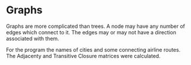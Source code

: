 # Graphs

Graphs are more complicated than trees.  A node may have any number of edges which connect to it.  The edges may or may not have a direction associated with them.

For the program the names of cities and some connecting airline routes.  The Adjacenty and Transitive Closure matrices were calculated.
